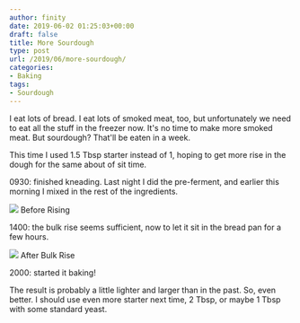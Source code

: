 ```yaml
---
author: finity
date: 2019-06-02 01:25:03+00:00
draft: false
title: More Sourdough
type: post
url: /2019/06/more-sourdough/
categories:
- Baking
tags:
- Sourdough
---
```





I eat lots of bread.  I eat lots of smoked meat, too, but unfortunately we need to eat all the stuff in the freezer now.  It's no time to make more smoked meat.  But sourdough?  That'll be eaten in a week.







This time I used 1.5 Tbsp starter instead of 1, hoping to get more rise in the dough for the same about of sit time.







0930: finished kneading.  Last night I did the pre-ferment, and earlier this morning I mixed in the rest of the ingredients.





![](https://static.notmet.net/wp-content/uploads/2019/06/IMG_20190601_094014-768x1024.jpg)
Before Rising





1400: the bulk rise seems sufficient, now to let it sit in the bread pan for a few hours.





![](https://static.notmet.net/wp-content/uploads/2019/06/IMG_20190601_135536-768x1024.jpg)
After Bulk Rise





2000: started it baking!







The result is probably a little lighter and larger than in the past.  So, even better.  I should use even more starter next time, 2 Tbsp, or maybe 1 Tbsp with some standard yeast.



